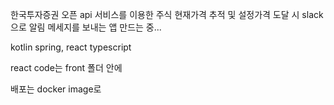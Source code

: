한국투자증권 오픈 api 서비스를 이용한 주식 현재가격 추적 및 설정가격 도달 시 slack 으로 알림 메세지를 보내는 앱 만드는 중...

kotlin spring, react typescript

react code는 front 폴더 안에

배포는 docker image로
